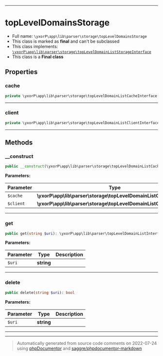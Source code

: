 ***

# topLevelDomainsStorage





* Full name: `\yxorP\app\lib\parser\storage\topLevelDomainsStorage`
* This class is marked as **final** and can't be subclassed
* This class implements:
[`\yxorP\app\lib\parser\storage\topLevelDomainListStorageInterface`](./topLevelDomainListStorageInterface.md)
* This class is a **Final class**



## Properties


### cache



```php
private \yxorP\app\lib\parser\storage\topLevelDomainListCacheInterface $cache
```






***

### client



```php
private \yxorP\app\lib\parser\storage\topLevelDomainListClientInterface $client
```






***

## Methods


### __construct



```php
public __construct(\yxorP\app\lib\parser\storage\topLevelDomainListCacheInterface $cache, \yxorP\app\lib\parser\storage\topLevelDomainListClientInterface $client): mixed
```








**Parameters:**

| Parameter | Type | Description |
|-----------|------|-------------|
| `$cache` | **\yxorP\app\lib\parser\storage\topLevelDomainListCacheInterface** |  |
| `$client` | **\yxorP\app\lib\parser\storage\topLevelDomainListClientInterface** |  |




***

### get



```php
public get(string $uri): \yxorP\app\lib\parser\topLevelDomainListInterface
```








**Parameters:**

| Parameter | Type | Description |
|-----------|------|-------------|
| `$uri` | **string** |  |




***

### delete



```php
public delete(string $uri): bool
```








**Parameters:**

| Parameter | Type | Description |
|-----------|------|-------------|
| `$uri` | **string** |  |




***


***
> Automatically generated from source code comments on 2022-07-24 using [phpDocumentor](http://www.phpdoc.org/) and [saggre/phpdocumentor-markdown](https://github.com/Saggre/phpDocumentor-markdown)
